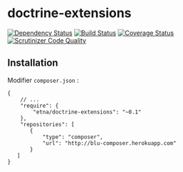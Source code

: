 doctrine-extensions
===================

[![Dependency Status](https://www.versioneye.com/user/projects/53dde6ea8e78abc19100003a/badge.svg)](https://www.versioneye.com/user/projects/53dde6ea8e78abc19100003a)
[![Build Status](http://drone.etna-alternance.net/github.com/etna-alternance/composer-doctrine-extensions/status.svg?branch=master)](http://drone.etna-alternance.net/github.com/etna-alternance/composer-doctrine-extensions)
[![Coverage Status](https://coveralls.io/repos/etna-alternance/composer-doctrine-extensions/badge.png?branch=master)](https://coveralls.io/r/etna-alternance/composer-doctrine-extensions?branch=master)
[![Scrutinizer Code Quality](https://scrutinizer-ci.com/g/etna-alternance/composer-doctrine-extensions/badges/quality-score.png?b=master)](https://scrutinizer-ci.com/g/etna-alternance/composer-doctrine-extensions/?branch=master)

Installation
------------

Modifier `composer.json` :

```
{
    // ...
    "require": {
        "etna/doctrine-extensions": "~0.1"
    },
    "repositories": [
       {
           "type": "composer",
           "url": "http://blu-composer.herokuapp.com"
       }
   ]
}
```
